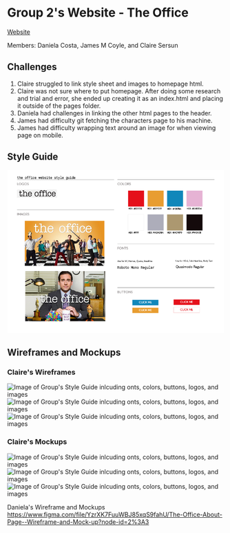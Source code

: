 # Group 2's Website - The Office

[Website](https://clairesersun.github.io/hw11-group2-the-office/)

Members: Daniela Costa, James M Coyle, and Claire Sersun

## Challenges

1. Claire struggled to link style sheet and images to homepage html.
2. Claire was not sure where to put homepage. After doing some research and trial and error, she ended up creating it as an index.html and placing it outside of the pages folder.
3. Daniela had challenges in linking the other html pages to the header.
4. James had difficulty git fetching the characters page to his machine.
5. James had difficulty wrapping text around an image for when viewing page on mobile.

## Style Guide

![Image of Group's Style Guide inlcuding onts, colors, buttons, logos, and images](./assets/THE-OFFICE-STYLEGUIDE.png)

## Wireframes and Mockups

### Claire's Wireframes

![Image of Group's Style Guide inlcuding onts, colors, buttons, logos, and images](./assets/Wireframes%2BMockups/iPhone%2013%2C%2012%20Pro%20%E2%80%93%202.png)
![Image of Group's Style Guide inlcuding onts, colors, buttons, logos, and images](./assets/Wireframes%2BMockups/iPad%20%E2%80%93%202.png)
![Image of Group's Style Guide inlcuding onts, colors, buttons, logos, and images](./assets/Wireframes%2BMockups/Web%201280%20%E2%80%93%201.png)

### Claire's Mockups

![Image of Group's Style Guide inlcuding onts, colors, buttons, logos, and images](./assets/Wireframes%2BMockups/iPhone%2013%2C%2012%20Pro%20%E2%80%93%203.png)
![Image of Group's Style Guide inlcuding onts, colors, buttons, logos, and images](./assets/Wireframes%2BMockups/iPad%20%E2%80%93%203.png)
![Image of Group's Style Guide inlcuding onts, colors, buttons, logos, and images](./assets/Wireframes%2BMockups/Web%201280%20%E2%80%93%202.png)

Daniela's Wireframe and Mockups
https://www.figma.com/file/YzrXK7FuuWBJ85xqS9fahU/The-Office-About-Page--Wireframe-and-Mock-up?node-id=2%3A3 
